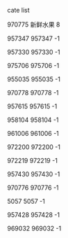 cate list

970775 新鲜水果 8

957347 957347 -1

957330 957330 -1

975706 975706 -1

955035 955035 -1

970778 970778 -1

957615 957615 -1

958104 958104 -1

961006 961006 -1

972200 972200 -1

972219 972219 -1

957430 957430 -1

970776 970776 -1

5057 5057 -1

957428 957428 -1

969032 969032 -1

